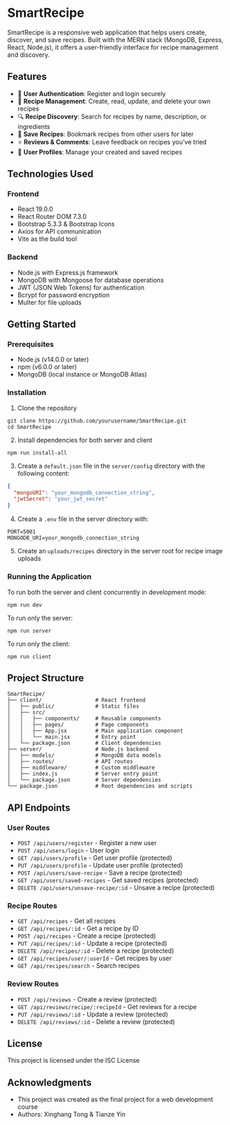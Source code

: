 # SmartRecipe

SmartRecipe is a responsive web application that helps users create, discover, and save recipes. Built with the MERN stack (MongoDB, Express, React, Node.js), it offers a user-friendly interface for recipe management and discovery.

## Features

- 🔐 **User Authentication**: Register and login securely
- 📝 **Recipe Management**: Create, read, update, and delete your own recipes
- 🔍 **Recipe Discovery**: Search for recipes by name, description, or ingredients
- 💾 **Save Recipes**: Bookmark recipes from other users for later
- ⭐ **Reviews & Comments**: Leave feedback on recipes you've tried
- 👤 **User Profiles**: Manage your created and saved recipes

## Technologies Used

### Frontend
- React 19.0.0
- React Router DOM 7.3.0
- Bootstrap 5.3.3 & Bootstrap Icons
- Axios for API communication
- Vite as the build tool

### Backend
- Node.js with Express.js framework
- MongoDB with Mongoose for database operations
- JWT (JSON Web Tokens) for authentication
- Bcrypt for password encryption
- Multer for file uploads

## Getting Started

### Prerequisites
- Node.js (v14.0.0 or later)
- npm (v6.0.0 or later)
- MongoDB (local instance or MongoDB Atlas)

### Installation

1. Clone the repository
```
git clone https://github.com/yourusername/SmartRecipe.git
cd SmartRecipe
```

2. Install dependencies for both server and client
```
npm run install-all
```

3. Create a `default.json` file in the `server/config` directory with the following content:
```json
{
  "mongoURI": "your_mongodb_connection_string",
  "jwtSecret": "your_jwt_secret"
}
```

4. Create a `.env` file in the server directory with:
```
PORT=5001
MONGODB_URI=your_mongodb_connection_string
```

5. Create an `uploads/recipes` directory in the server root for recipe image uploads

### Running the Application

To run both the server and client concurrently in development mode:
```
npm run dev
```

To run only the server:
```
npm run server
```

To run only the client:
```
npm run client
```

## Project Structure

```
SmartRecipe/
├── client/                 # React frontend
│   ├── public/             # Static files
│   ├── src/                
│   │   ├── components/     # Reusable components
│   │   ├── pages/          # Page components
│   │   ├── App.jsx         # Main application component
│   │   └── main.jsx        # Entry point
│   └── package.json        # Client dependencies
├── server/                 # Node.js backend
│   ├── models/             # MongoDB data models
│   ├── routes/             # API routes
│   ├── middleware/         # Custom middleware
│   ├── index.js            # Server entry point
│   └── package.json        # Server dependencies
└── package.json            # Root dependencies and scripts
```

## API Endpoints

### User Routes
- `POST /api/users/register` - Register a new user
- `POST /api/users/login` - User login
- `GET /api/users/profile` - Get user profile (protected)
- `PUT /api/users/profile` - Update user profile (protected)
- `POST /api/users/save-recipe` - Save a recipe (protected)
- `GET /api/users/saved-recipes` - Get saved recipes (protected)
- `DELETE /api/users/unsave-recipe/:id` - Unsave a recipe (protected)

### Recipe Routes
- `GET /api/recipes` - Get all recipes
- `GET /api/recipes/:id` - Get a recipe by ID
- `POST /api/recipes` - Create a recipe (protected)
- `PUT /api/recipes/:id` - Update a recipe (protected)
- `DELETE /api/recipes/:id` - Delete a recipe (protected)
- `GET /api/recipes/user/:userId` - Get recipes by user
- `GET /api/recipes/search` - Search recipes

### Review Routes
- `POST /api/reviews` - Create a review (protected)
- `GET /api/reviews/recipe/:recipeId` - Get reviews for a recipe
- `PUT /api/reviews/:id` - Update a review (protected)
- `DELETE /api/reviews/:id` - Delete a review (protected)

## License

This project is licensed under the ISC License

## Acknowledgments

- This project was created as the final project for a web development course
- Authors: Xinghang Tong & Tianze Yin
